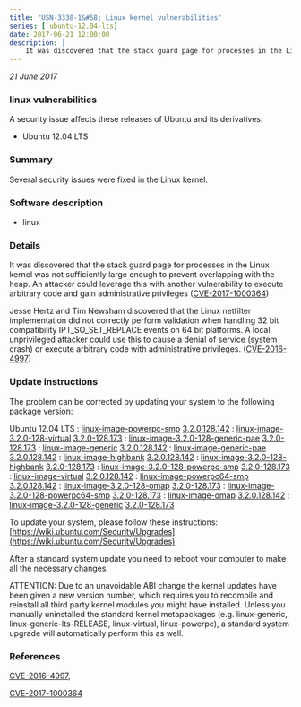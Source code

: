 ```yaml
---
title: "USN-3338-1&#58; Linux kernel vulnerabilities"
series: [ ubuntu-12.04-lts]
date: 2017-06-21 12:00:00
description: |
    It was discovered that the stack guard page for processes in the Linux kernel was not sufficiently large enough to prevent overlapping with the heap. An attacker could leverage this with another vulnerability to execute arbitrary code and gain administrative privileges ([CVE-2017-1000364](http://people.ubuntu.com/~ubuntu-security/cve/CVE-2017-1000364))
--- 
```

 
 

*21 June 2017*

### linux vulnerabilities

A security issue affects these releases of Ubuntu and its derivatives:

* Ubuntu 12.04 LTS

### Summary

Several security issues were fixed in the Linux kernel. 

### Software description

* linux 

### Details

It was discovered that the stack guard page for processes in the Linux kernel was not sufficiently large enough to prevent overlapping with the heap. An attacker could leverage this with another vulnerability to execute arbitrary code and gain administrative privileges ([CVE-2017-1000364](http://people.ubuntu.com/~ubuntu-security/cve/CVE-2017-1000364))

Jesse Hertz and Tim Newsham discovered that the Linux netfilter implementation did not correctly perform validation when handling 32 bit compatibility IPT_SO_SET_REPLACE events on 64 bit platforms. A local unprivileged attacker could use this to cause a denial of service (system crash) or execute arbitrary code with administrative privileges. ([CVE-2016-4997](http://people.ubuntu.com/~ubuntu-security/cve/CVE-2016-4997)) 

### Update instructions

The problem can be corrected by updating your system to the following package version:

Ubuntu 12.04 LTS
 : [linux-image-powerpc-smp](https://launchpad.net/ubuntu/+source/linux) <span> [3.2.0.128.142](https://launchpad.net/ubuntu/+source/linux/3.2.0-128.173) </span> 
 : [linux-image-3.2.0-128-virtual](https://launchpad.net/ubuntu/+source/linux) <span> [3.2.0-128.173](https://launchpad.net/ubuntu/+source/linux/3.2.0-128.173) </span> 
 : [linux-image-3.2.0-128-generic-pae](https://launchpad.net/ubuntu/+source/linux) <span> [3.2.0-128.173](https://launchpad.net/ubuntu/+source/linux/3.2.0-128.173) </span> 
 : [linux-image-generic](https://launchpad.net/ubuntu/+source/linux) <span> [3.2.0.128.142](https://launchpad.net/ubuntu/+source/linux/3.2.0-128.173) </span> 
 : [linux-image-generic-pae](https://launchpad.net/ubuntu/+source/linux) <span> [3.2.0.128.142](https://launchpad.net/ubuntu/+source/linux/3.2.0-128.173) </span> 
 : [linux-image-highbank](https://launchpad.net/ubuntu/+source/linux) <span> [3.2.0.128.142](https://launchpad.net/ubuntu/+source/linux/3.2.0-128.173) </span> 
 : [linux-image-3.2.0-128-highbank](https://launchpad.net/ubuntu/+source/linux) <span> [3.2.0-128.173](https://launchpad.net/ubuntu/+source/linux/3.2.0-128.173) </span> 
 : [linux-image-3.2.0-128-powerpc-smp](https://launchpad.net/ubuntu/+source/linux) <span> [3.2.0-128.173](https://launchpad.net/ubuntu/+source/linux/3.2.0-128.173) </span> 
 : [linux-image-virtual](https://launchpad.net/ubuntu/+source/linux) <span> [3.2.0.128.142](https://launchpad.net/ubuntu/+source/linux/3.2.0-128.173) </span> 
 : [linux-image-powerpc64-smp](https://launchpad.net/ubuntu/+source/linux) <span> [3.2.0.128.142](https://launchpad.net/ubuntu/+source/linux/3.2.0-128.173) </span> 
 : [linux-image-3.2.0-128-omap](https://launchpad.net/ubuntu/+source/linux) <span> [3.2.0-128.173](https://launchpad.net/ubuntu/+source/linux/3.2.0-128.173) </span> 
 : [linux-image-3.2.0-128-powerpc64-smp](https://launchpad.net/ubuntu/+source/linux) <span> [3.2.0-128.173](https://launchpad.net/ubuntu/+source/linux/3.2.0-128.173) </span> 
 : [linux-image-omap](https://launchpad.net/ubuntu/+source/linux) <span> [3.2.0.128.142](https://launchpad.net/ubuntu/+source/linux/3.2.0-128.173) </span> 
 : [linux-image-3.2.0-128-generic](https://launchpad.net/ubuntu/+source/linux) <span> [3.2.0-128.173](https://launchpad.net/ubuntu/+source/linux/3.2.0-128.173) </span> 

To update your system, please follow these instructions: [https://wiki.ubuntu.com/Security/Upgrades](https://wiki.ubuntu.com/Security/Upgrades).

After a standard system update you need to reboot your computer to make all the necessary changes.

ATTENTION: Due to an unavoidable ABI change the kernel updates have been given a new version number, which requires you to recompile and reinstall all third party kernel modules you might have installed. Unless you manually uninstalled the standard kernel metapackages (e.g. linux-generic, linux-generic-lts-RELEASE, linux-virtual, linux-powerpc), a standard system upgrade will automatically perform this as well. 

### References

 
 [CVE-2016-4997](http://people.ubuntu.com/~ubuntu-security/cve/CVE-2016-4997), 

 [CVE-2017-1000364](http://people.ubuntu.com/~ubuntu-security/cve/CVE-2017-1000364)
 

